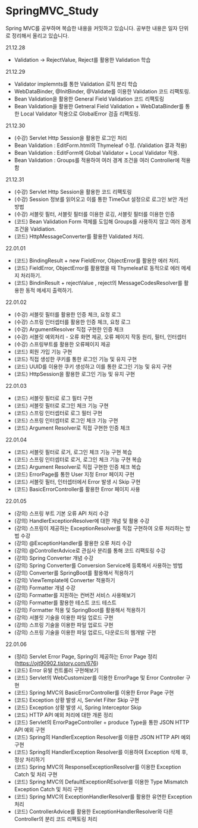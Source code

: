 # SpringMVC_Study
Spring MVC를 공부하며 복습한 내용을 커밋하고 있습니다.
공부한 내용은 일자 단위로 정리해서 올리고 있습니다.


21.12.28
- Validation → RejectValue, Reject를 활용한 Validation 학습

21.12.29
- Validator implemnts를 통한 Validation 로직 분리 학습
- WebDataBinder, @InitBinder, @Validate를 이용한 Validation 코드 리팩토링. 
- Bean Validation을 활용한 General Field Validation 코드 리팩토링
- Bean Validation을 활용한 Getneral Field Validation + WebDataBinder를 통한 Local Validator 적용으로 GlobalError 검출 리팩토링.

21.12.30 
- (수강) Servlet Http Session을 활용한 로그인 처리 
- Bean Validation : EditForm.html의 Thymeleaf 수정. (Validation 결과 적용)
- Bean Validation : EditForm에 Global Validator + Local Validator 적용.
- Bean Validation : Groups를 적용하여 여러 경계 조건을 여러 Controller에 적용함


21.12.31
- (수강) Servlet Http Session을 활용한 코드 리팩토링
- (수강) Session 정보를 읽어오고 이를 통한 TimeOut 설정으로 로그인 보안 개선 방법
- (수강) 서블릿 필터, 서블릿 필터를 이용한 로깅, 서블릿 필터를 이용한 인증
- (코드) Bean Validation Form 객체를 도입해 Groups를 사용하지 않고 여러 경계 조건을 Valdiation.
- (코드) HttpMessageConverter를 활용한 Validated 처리.

22.01.01
- (코드) BindingResult + new FieldError, ObjectError를 활용한 에러 처리.
- (코드) FieldError, ObjectError를 활용했을 때 Thymeleaf로 동적으로 에러 메세지 처리하기.
- (코드) BindinResult + rejectValue , reject의 MessageCodesResolver를 활용한 동적 메세지 출력하기.

22.01.02
- (수강) 서블릿 필터를 활용한 인증 체크, 요청 로그
- (수강) 스프링 인터셉터를 활용한 인증 체크, 요청 로그
- (수강) ArgumentResolver 직접 구현한 인증 체크
- (수강) 서블릿 예외처리 - 오류 화면 제공, 오류 페이지 작동 원리, 필터, 인터셉터
- (수강) 스프링부트를 활용한 오류페이지 제공
- (코드) 회원 가입 기능 구현
- (코드) 직접 생성한 쿠키를 통한 로그인 기능 및 유지 구현
- (코드) UUID를 이용한 쿠키 생성하고 이를 통한 로그인 기능 및 유지 구현
- (코드) HttpSession을 활용한 로그인 기능 및 유지 구현

22.01.03
- (코드) 서블릿 필터로 로그 필터 구현 
- (코드) 서블릿 필터로 로그인 체크 기능 구현
- (코드) 스프링 인터셉터로 로그 필터 구현
- (코드) 스프링 인터셉터로 로그인 체크 기능 구현
- (코드) Argument Resolver로 직접 구현한 인증 체크

22.01.04
- (코드) 서블릿 필터로 로거, 로그인 체크 기능 구현 복습
- (코드) 스프링 인터셉터로 로거, 로그인 체크 기능 구현 복습
- (코드) Argument Resolver로 직접 구현한 인증 체크 복습
- (코드) ErrorPage를 통한 User 지정 Error 페이지 구현
- (코드) 서블릿 필터, 인터셉터에서 Error 발생 시 Skip 구현
- (코드) BasicErrorController를 활용한 Error 페이지 사용

22.01.05
- (강의) 스프링 부트 기본 오류 API 처리 수강
- (강의) HandlerExceptionResolver에 대한 개념 및 활용 수강
- (강의) 스프링이 제공하는 ExceptionResolver를 직접 구현하여 오류 처리하는 방법 수강
- (강의) @ExceptionHandler를 활용한 오류 처리 수강
- (강의) @ControllerAdvice로 관심사 분리를 통해 코드 리팩토링 수강
- (강의) Spring Converter 개념 수강
- (강의) Spring Converter를 Conversion Service에 등록해서 사용하는 방법
- (강의) Converter를 SpringBoot를 활용해서 적용하기
- (강의) ViewTemplate에 Converter 적용하기
- (강의) Formatter 개념 수강
- (강의) Formatter를 지원하는 컨버전 서비스 사용해보기
- (강의) Formatter를 활용한 테스트 코드 테스트
- (강의) Formatter 적용 및 SpringBoot를 활용해서 적용하기
- (강의) 서블릿 기술을 이용한 파일 업로드 구현
- (강의) 스프링 기술을 이용한 파일 업로드 구현
- (강의) 스프링 기술을 이용한 파일 업로드, 다운로드의 웹개발 구현

22.01.06
- (정리) Servlet Error Page, Spring이 제공하는 Error Page 정리 (https://ojt90902.tistory.com/676)
- (코드) Error 유발 컨트롤러 구현해보기
- (코드) Servlet의 WebCustomizer를 이용한 ErrorPage 및 Error Controller 구현
- (코드) Spring MVC의 BasicErrorController를 이용한 Error Page 구현
- (코드) Exception 상황 발생 시, Servlet Filter Skip 구현
- (코드) Exception 상황 발생 시, Spring Interceptor Skip 
- (코드) HTTP API 예외 처리에 대한 개론 정리
- (코드) Servlet의 ErrorPageController + produce Type을 통한 JSON HTTP API 예외 구현
- (코드) Spring의 HandlerException Resolver를 이용한 JSON HTTP API 예외 구현
- (코드) Spring의 HandlerException Resolver를 이용하여 Exception 삭제 후, 정상 처리하기
- (코드) Spring MVC의 ResponseExceptionResolver를 이용한 Exception Catch 및 처리 구현
- (코드) Spring MVC의 DefaultExceptionREsolver를 이용한 Type Mismatch Exception Catch 및 처리 구현
- (코드) Spring MVC의 ExceptionHandlerResolver를 활용한 유연한 Exception 처리 
- (코드) ControllerAdvice를 활용한 ExceptionHandlerResolver와 다른 Controller의 분리 코드 리팩토링 처리

